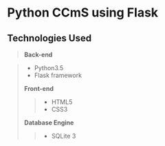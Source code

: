 Python CCmS using Flask
=====================

Technologies Used
-------------

> **Back-end**

> - Python3.5
> - Flask framework
>
> **Front-end**
>> - HTML5
>> - CSS3
>
> **Database Engine**
> >- SQLite 3

